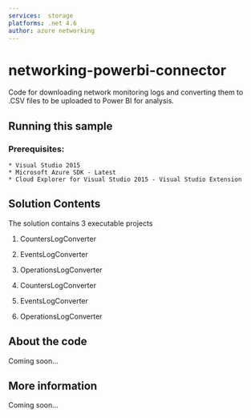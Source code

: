 ```yaml
---
services:  storage
platforms: .net 4.6
author: azure networking
---
```


# networking-powerbi-connector
Code for downloading network monitoring logs and converting them to .CSV files to be uploaded to Power BI for analysis.
## Running this sample
### Prerequisites:
    * Visual Studio 2015
	* Microsoft Azure SDK - Latest
	* Cloud Explorer for Visual Studio 2015 - Visual Studio Extension
## Solution Contents
The solution contains 3  executable projects
1.  CountersLogConverter
2.  EventsLogConverter
3.  OperationsLogConverter
		
1.  CountersLogConverter
	
2.  EventsLogConverter
	
3.  OperationsLogConverter
		
## About the code
Coming soon...
## More information
Coming soon...